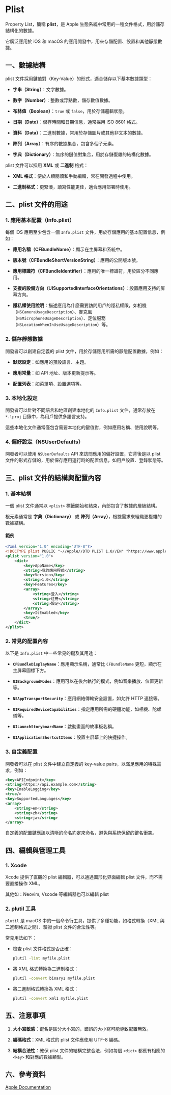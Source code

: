 # Plist

Property List，簡稱 **plist**，是 Apple 生態系統中常用的一種文件格式，用於儲存結構化的數據。

它廣泛應用於 iOS 和 macOS 的應用開發中，用來存儲配置、設置和其他靜態數據。

## 一、數據結構

plist 文件採用鍵值對（Key-Value）的形式，適合儲存以下基本數據類型：

- **字串（String）**：文字數據。

- **數字（Number）**：整數或浮點數，儲存數值數據。

- **布林值（Boolean）**：`true` 或 `false`，用於存儲邏輯狀態。

- **日期（Date）**：儲存時間和日期信息，通常採用 ISO 8601 格式。

- **資料（Data）**：二進制數據，常用於存儲圖片或其他非文本的數據。

- **陣列（Array）**：有序的數據集合，包含多個子元素。

- **字典（Dictionary）**：無序的鍵值對集合，用於存儲復雜的結構化數據。

plist 文件可以採用 **XML** 或 **二進制** 格式：

- **XML 格式**：便於人類閱讀和手動編輯，常在開發過程中使用。

- **二進制格式**：更緊湊，讀寫性能更佳，適合應用部署時使用。

## 二、plist 文件的用途

### 1. 應用基本配置（Info.plist）

每個 iOS 應用至少包含一個 `Info.plist` 文件，用於存儲應用的基本配置信息，例如：

- **應用名稱（CFBundleName）**：顯示在主屏幕和系統中。

- **版本號（CFBundleShortVersionString）**：應用的公開版本號。

- **應用標識符（CFBundleIdentifier）**：應用的唯一標識符，用於區分不同應用。

- **支援的設備方向（UISupportedInterfaceOrientations）**：設置應用支持的屏幕方向。

- **隱私權使用說明**：描述應用為什麼需要訪問用戶的隱私權限，如相機（`NSCameraUsageDescription`）、麥克風（`NSMicrophoneUsageDescription`）、定位服務（`NSLocationWhenInUseUsageDescription`）等。

### 2. 儲存靜態數據

開發者可以創建自定義的 plist 文件，用於存儲應用所需的靜態配置數據，例如：

- **默認設定**：如應用的預設語言、主題。

- **應用常量**：如 API 地址、版本更新提示等。

- **配置列表**：如菜單項、設置選項等。

### 3. 本地化設定

開發者可以針對不同語言和地區創建本地化的 `Info.plist` 文件，通常存放在 `*.lproj` 目錄中，為用戶提供多語言支持。

這些本地化文件通常僅包含需要本地化的鍵值對，例如應用名稱、使用說明等。

### 4. 偏好設定（NSUserDefaults）

開發者可以使用 `NSUserDefaults` API 來訪問應用的偏好設置，它背後是以 plist 文件的形式存儲的，用於保存應用運行時的配置信息，如用戶設置、登錄狀態等。

## 三、plist 文件的結構與配置內容

### 1. 基本結構

一個 plist 文件通常以 `<plist>` 標籤開始和結束，內部包含了數據的層級結構。

根元素通常是 **字典（Dictionary）** 或 **陣列（Array）**，根據需求來組織更複雜的數據結構。

#### 範例

```xml
<?xml version="1.0" encoding="UTF-8"?>
<!DOCTYPE plist PUBLIC "-//Apple//DTD PLIST 1.0//EN" "https://www.apple.com/DTDs/PropertyList-1.0.dtd">
<plist version="1.0">
    <dict>
        <key>AppName</key>
        <string>我的應用程式</string>
        <key>Version</key>
        <string>1.0</string>
        <key>Features</key>
        <array>
            <string>登入</string>
            <string>註冊</string>
            <string>設定</string>
        </array>
        <key>IsEnabled</key>
        <true/>
    </dict>
</plist>
```

### 2. 常見的配置內容

以下是 `Info.plist` 中一些常見的鍵及其用途：

- **`CFBundleDisplayName`**：應用顯示名稱，通常比 `CFBundleName` 更短，顯示在主屏幕圖標下方。

- **`UIBackgroundModes`**：應用可以在後台執行的模式，例如音樂播放、位置更新等。

- **`NSAppTransportSecurity`**：應用網絡傳輸安全設置，如允許 HTTP 連接等。

- **`UIRequiredDeviceCapabilities`**：指定應用所需的硬體功能，如相機、陀螺儀等。

- **`UILaunchStoryboardName`**：啟動畫面的故事板名稱。

- **`UIApplicationShortcutItems`**：設置主屏幕上的快捷操作。

### 3. 自定義配置

開發者可以在 plist 文件中建立自定義的 key-value pairs，以滿足應用的特殊需求，例如：

```xml
<key>APIEndpoint</key>
<string>https://api.example.com</string>
<key>EnableLogging</key>
<true/>
<key>SupportedLanguages</key>
<array>
    <string>en</string>
    <string>zh</string>
    <string>ja</string>
</array>
```

自定義的配置鍵應該以清晰的命名約定來命名，避免與系統保留的鍵名衝突。

## 四、編輯與管理工具

### 1. Xcode

Xcode 提供了直觀的 plist 編輯器，可以通過圖形化界面編輯 plist 文件，而不需要直接操作 XML。

其他如：Neovim, Vscode 等編輯器也可以編輯 plist

### 2. plutil 工具

`plutil` 是 macOS 中的一個命令行工具，提供了多種功能，如格式轉換（XML 與二進制格式之間）、驗證 plist 文件的合法性等。

常見用法如下：

- 檢查 plist 文件格式是否正確：

  ```bash
  plutil -lint myfile.plist
  ```

- 將 XML 格式轉換為二進制格式：

  ```bash
  plutil -convert binary1 myfile.plist
  ```

- 將二進制格式轉換為 XML 格式：

  ```bash
  plutil -convert xml1 myfile.plist
  ```

## 五、注意事項

1. **大小寫敏感**：鍵名是區分大小寫的，錯誤的大小寫可能導致配置無效。

2. **編碼格式**：XML 格式的 plist 文件應使用 UTF-8 編碼。

3. **結構合法性**：確保 plist 文件的結構完整合法，例如每個 `<dict>` 都應有相應的 `<key>` 和對應的數據類型。

## 六、參考資料

[Apple Documentation](https://developer.apple.com/documentation/bundleresources/information_property_list)
